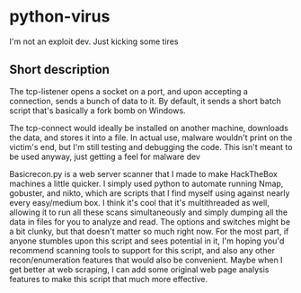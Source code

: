 # python-virus

I'm not an exploit dev. Just kicking some tires

## Short description

The tcp-listener opens a socket on a port, and upon accepting a connection, sends a bunch of data to it. By default, it sends a short batch script that's basically a fork bomb on Windows.

The tcp-connect would ideally be installed on another machine, downloads the data, and stores it into a file. In actual use, malware wouldn't print on the victim's end, but I'm still testing and debugging the code. This isn't meant to be used anyway, just getting a feel for malware dev

Basicrecon.py is a web server scanner that I made to make HackTheBox machines a little quicker. I simply used python to automate running Nmap, gobuster, and nikto, which are scripts that I find myself using against nearly every easy/medium box. I think it's cool that it's multithreaded as well, allowing it to run all these scans simultaneously and simply dumping all the data in files for you to analyze and read. The options and switches might be a bit clunky, but that doesn't matter so much right now. For the most part, if anyone stumbles upon this script and sees potential in it, I'm hoping you'd recommend scanning tools to support for this script, and also any other recon/enumeration features that would also be convenient. Maybe when I get better at web scraping, I can add some original web page analysis features to make this script that much more effective.
